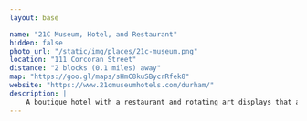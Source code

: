 ```yaml
---
layout: base

name: "21C Museum, Hotel, and Restaurant"
hidden: false
photo_url: "/static/img/places/21c-museum.png"
location: "111 Corcoran Street"
distance: "2 blocks (0.1 miles) away"
map: "https://goo.gl/maps/sHmC8kuSBycrRfek8"
website: "https://www.21cmuseumhotels.com/durham/"
description: |
    A boutique hotel with a restaurant and rotating art displays that are open to the public even if you're not staying at the hotel.
---
```

